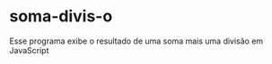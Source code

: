 # soma-divis-o
Esse programa exibe o resultado de uma soma mais uma divisão em JavaScript

<meta charset="UTF-8">

<script>
    function pulaLinha() {

        document.write("<br>");
    }

    function mostra(frase) {
        document.write(frase);
        pulaLinha();
    }

    function a(numero1, numero2) {
        return numero1 + numero2;
    }

    function b(numero1, numero2) {
        return numero1 / numero2;
    }

    var resultado = a(10,20) + b(30,2);

    mostra(resultado);
</script>
